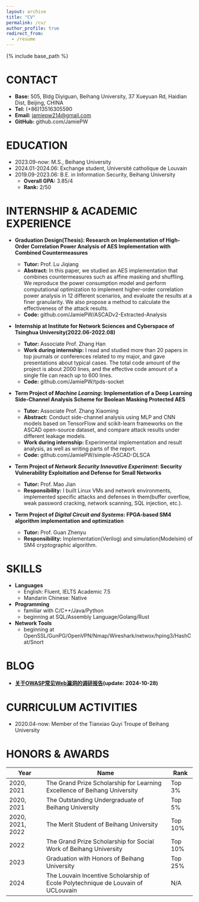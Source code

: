 ```yaml
---
layout: archive
title: "CV"
permalink: /cv/
author_profile: true
redirect_from:
  - /resume
---
```


{% include base_path %}

CONTACT
======
* **Base:** 505, Bldg Diyiguan, Beihang University, 37 Xueyuan Rd, Haidian Dist, Beijing, CHINA
* **Tel:** (+86)13516305590 
* **Email:** jamiepw214@gmail.com
* **GitHub:** github.com/JamiePW

EDUCATION
======
* 2023.09-now:  M.S., Beihang University
* 2024.01-2024.06: Exchange student, Université catholique de Louvain
* 2019.09-2023.06: B.E. in Information Security, Beihang University
  * **Overall GPA:** 3.85/4  
  * **Rank:** 2/50

INTERNSHIP & ACADEMIC EXPERIENCE
======
* **Graduation Design(Thesis): Research on Implementation of High-Order Correlation Power Analysis of AES Implementation with Combined Countermeasures**
  * **Tutor:** Prof. Lu Jiqiang
  * **Abstract:** In this paper, we studied an AES implementation that combines countermeasures such as affine masking and shuffling. We reproduce the power consumption model and perform computational optimization to implement higher-order correlation power analysis in 12 different scenarios, and evaluate the results at a finer granularity. We also propose a method to calculate the effectiveness of the attack results.
  * **Code:** github.com/JamiePW/ASCADv2-Extracted-Analysis

* **Internship at Institute for Network Sciences and Cyberspace of Tsinghua University(2022.06-2022.08)**
  * **Tutor:** Associate Prof. Zhang Han
  * **Work during internship:** I read and studied more than 20 papers in top journals or conferences related to my major, and gave presentations about typical cases. The total code amount of the project is about 2000 lines, and the effective code amount of a single file can reach up to 600 lines.
  * **Code:** github.com/JamiePW/tpds-socket

* **Term Project of *Machine Learning*: Implementation of a Deep Learning Side-Channel Analysis Scheme for Boolean Masking Protected AES**
  *  **Tutor:** Associate Prof. Zhang Xiaoming
  *  **Abstract:** Conduct side-channel analysis using MLP and CNN models based on TensorFlow and scikit-learn frameworks on the ASCAD open-source dataset, and compare attack results under different leakage models.
  *  **Work during internship:** Experimental implementation and result analysis, as well as writing parts of the report.
  *  **Code:** github.com/JamiePW/simple-ASCAD-DLSCA

* **Term Project of *Network Security Innovative Experiment*: Security Vulnerability Exploitation and Defense for Small Networks**
  * **Tutor:** Prof. Mao Jian
  * **Responsibility:** I built Linux VMs and network environments, implemented specific attacks and defenses in them(buffer overflow, weak password cracking, network scanning, SQL injection, etc.).

* **Term Project of *Digital Circuit and Systems*: FPGA-based SM4 algorithm implementation and optimization**
  * **Tutor:** Prof. Guan Zhenyu
  * **Responsibility:** Implementation(Verilog) and simulation(Modelsim) of SM4 cryptographic algorithm.
  
SKILLS
======
* **Languages**
  * English: Fluent, IELTS Academic 7.5
  * Mandarin Chinese: Native
* **Programming**
  * familiar with C/C++/Java/Python
  * beginning at SQL/Assembly Language/Golang/Rust
* **Network Tools**
  * beginning at OpenSSL/GunPG/OpenVPN/Nmap/Wireshark/netwox/hping3/HashCat/Snort

BLOG
======
* **[关于OWASP常见Web漏洞的调研报告](https://jamiepw.github.io/files/关于OWASP常见Web漏洞的调研报告.pdf)(update: 2024-10-28)**

CURRICULUM ACTIVITIES
======
* 2020.04-now: Member of the Tianxiao Quyi Troupe of Beihang University

HONORS & AWARDS
======

| Year             | Name                                                         | Rank    |
| ---------------- | ------------------------------------------------------------ | ------- |
| 2020, 2021       | The Grand Prize Scholarship for Learning Excellence of Beihang University | Top 3%  |
| 2020, 2021       | The Outstanding Undergraduate of Beihang University          | Top 5%  |
| 2020, 2021, 2022 | The Merit Student of Beihang University                      | Top 10% |
| 2022             | The Grand Prize Scholarship for Social Work of Beihang University | Top 10% |
| 2023             | Graduation with Honors of Beihang University                 | Top 25% |
| 2024             | The Louvain Incentive Scholarship of Ecole Polytechnique de Louvain of UCLouvain | N/A     |

